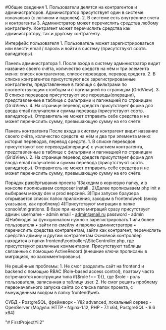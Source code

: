 #Общие сведения
    1.	Пользователи делятся на контрагентов и администраторов. Администратор присутствует один в системе изначально (с логином и паролем).	
    2.	В системе есть внутренние счета и контрагенты
    3.	Администратор может перечислить средства любому контрагенту. Контрагент может перечислить средства как администратору, так и другому контрагенту.

Интерфейс пользователя
    1.	Пользователь может зарегистрироваться или ввести email / пароль и войти в систему (присутствуют соотв. валидаторы).

Панель администратора
    1.	После входа в систему администратор видит название своего счёта, количество средств на нём и три элемента меню: список контрагентов, список переводов, перевод средств. 
    2.	В списке контрагентов присутствуют все зарегистрированные контрагенты, представленные в таблице с фильтрами по соответствующим столбцам и с пагинацией по страницам (GridView).
    3.	В списке переводов присутствуют все переводы(операции), представленные в таблице с фильтрами и пагинацией по страницам (GridView).
    4.	На странице перевод средств присутствует форма для ввода email получателя и суммы перевода (присутствуют соотв. валидаторы). Отправитель не может отправить себе средства и не может перечислить сумму, превышающую сумму на его счёте.
    
Панель контрагента
    После входа в систему контрагент видит название своего счёта, количество средств на нём и два три элемента меню: история переводов, перевод средств.
    1.	В списке переводов присутствуют все переводы(операции) с участием контрагента, представленные в таблице с фильтрами и пагинацией по страницам (GridView).
    2.	На странице перевод средств присутствует форма для ввода email получателя и суммы перевода (присутствуют соотв. валидаторы). Отправитель не может отправить себе средства и не может перечислить сумму, превышающую сумму на его счёте.
    
Порядок развёртывания проекта
    1)Заходим в корневую папку, и в консоле прописываем composer install .
    2)Далее прописываем php init и выбираем между dev и prod версией. 
    3)При запуске браузера открывается список папок приложения, заходим в frontend\web (внизу указываю, как проблему)
    4)Присутствуют миграции в папке console\migrations. В базе при накате миграций сразу присутствует админ:
        username - admin
        email - admin@mail.ru
        password - admin
    4)Наблюдая за функционалом нужно 
        •	зарегистрировать 1 или более пользователя
        •	 зайти по емейлу и паролю администратора 
        •	перечислить средства контрагентам, зайти как контрагент, перечислить средства админу и другим контрагентам
    Основной контроллер находится в папки frontend\controllers\SiteController.php, где присутствуют различные комментарии. Присутствуют таблицы связанные с помощью ActiveRecord (внешние ключи прописаны в миграциях, но закомментированы). 
    
Не решённые проблемы: 
    1.	Не смог разделить сайт на frontend и backend с помощью RBAC (Role-based access control), поэтому часто встречаются конструкции типа if($role !== 1){}, где $role - роль пользователя, записанная в таблицу user. 
    2.	Не смог решить проблему первоначального запуска сайта со списка папок проекта, с вынужденным входом в папку frontend\web.

СУБД - PostgreSQL, фреймворк - Yii2 advanced, локальный сервер - OpenServer (Модули: HTTP - Nginx-1.12, PHP - 7.1 x64, PostgreSQL - 9.6 x64)




"# FirstProjectYii2" 

